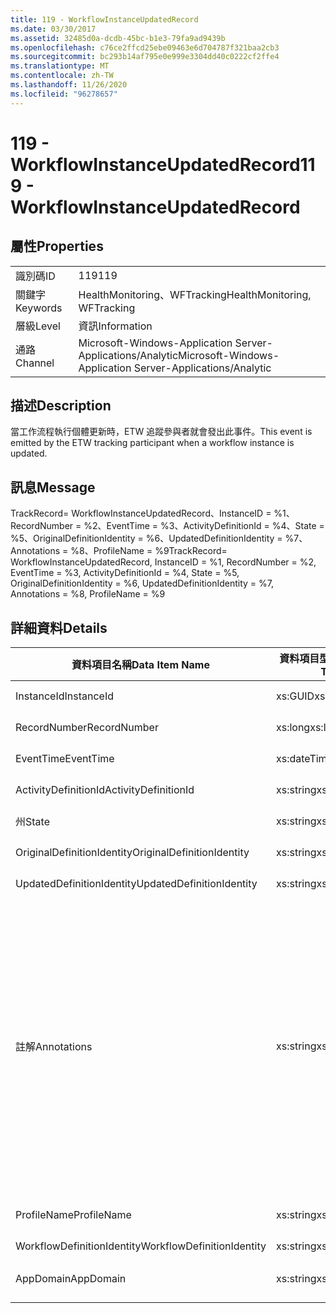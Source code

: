 ```yaml
---
title: 119 - WorkflowInstanceUpdatedRecord
ms.date: 03/30/2017
ms.assetid: 32485d0a-dcdb-45bc-b1e3-79fa9ad9439b
ms.openlocfilehash: c76ce2ffcd25ebe09463e6d704787f321baa2cb3
ms.sourcegitcommit: bc293b14af795e0e999e3304dd40c0222cf2ffe4
ms.translationtype: MT
ms.contentlocale: zh-TW
ms.lasthandoff: 11/26/2020
ms.locfileid: "96278657"
---
```

# <a name="119---workflowinstanceupdatedrecord"></a><span data-ttu-id="43cd4-102">119 - WorkflowInstanceUpdatedRecord</span><span class="sxs-lookup"><span data-stu-id="43cd4-102">119 - WorkflowInstanceUpdatedRecord</span></span>

## <a name="properties"></a><span data-ttu-id="43cd4-103">屬性</span><span class="sxs-lookup"><span data-stu-id="43cd4-103">Properties</span></span>  
  
|||  
|-|-|  
|<span data-ttu-id="43cd4-104">識別碼</span><span class="sxs-lookup"><span data-stu-id="43cd4-104">ID</span></span>|<span data-ttu-id="43cd4-105">119</span><span class="sxs-lookup"><span data-stu-id="43cd4-105">119</span></span>|  
|<span data-ttu-id="43cd4-106">關鍵字</span><span class="sxs-lookup"><span data-stu-id="43cd4-106">Keywords</span></span>|<span data-ttu-id="43cd4-107">HealthMonitoring、WFTracking</span><span class="sxs-lookup"><span data-stu-id="43cd4-107">HealthMonitoring, WFTracking</span></span>|  
|<span data-ttu-id="43cd4-108">層級</span><span class="sxs-lookup"><span data-stu-id="43cd4-108">Level</span></span>|<span data-ttu-id="43cd4-109">資訊</span><span class="sxs-lookup"><span data-stu-id="43cd4-109">Information</span></span>|  
|<span data-ttu-id="43cd4-110">通路</span><span class="sxs-lookup"><span data-stu-id="43cd4-110">Channel</span></span>|<span data-ttu-id="43cd4-111">Microsoft-Windows-Application Server-Applications/Analytic</span><span class="sxs-lookup"><span data-stu-id="43cd4-111">Microsoft-Windows-Application Server-Applications/Analytic</span></span>|  
  
## <a name="description"></a><span data-ttu-id="43cd4-112">描述</span><span class="sxs-lookup"><span data-stu-id="43cd4-112">Description</span></span>  

 <span data-ttu-id="43cd4-113">當工作流程執行個體更新時，ETW 追蹤參與者就會發出此事件。</span><span class="sxs-lookup"><span data-stu-id="43cd4-113">This event is emitted by the ETW tracking participant when a workflow instance is updated.</span></span>  
  
## <a name="message"></a><span data-ttu-id="43cd4-114">訊息</span><span class="sxs-lookup"><span data-stu-id="43cd4-114">Message</span></span>  

 <span data-ttu-id="43cd4-115">TrackRecord= WorkflowInstanceUpdatedRecord、InstanceID = %1、RecordNumber = %2、EventTime = %3、ActivityDefinitionId = %4、State = %5、OriginalDefinitionIdentity = %6、UpdatedDefinitionIdentity = %7、Annotations = %8、ProfileName = %9</span><span class="sxs-lookup"><span data-stu-id="43cd4-115">TrackRecord= WorkflowInstanceUpdatedRecord, InstanceID = %1, RecordNumber = %2, EventTime = %3, ActivityDefinitionId = %4, State = %5, OriginalDefinitionIdentity = %6, UpdatedDefinitionIdentity = %7, Annotations = %8, ProfileName = %9</span></span>  
  
## <a name="details"></a><span data-ttu-id="43cd4-116">詳細資料</span><span class="sxs-lookup"><span data-stu-id="43cd4-116">Details</span></span>  
  
|<span data-ttu-id="43cd4-117">資料項目名稱</span><span class="sxs-lookup"><span data-stu-id="43cd4-117">Data Item Name</span></span>|<span data-ttu-id="43cd4-118">資料項目型別</span><span class="sxs-lookup"><span data-stu-id="43cd4-118">Data Item Type</span></span>|<span data-ttu-id="43cd4-119">描述</span><span class="sxs-lookup"><span data-stu-id="43cd4-119">Description</span></span>|  
|--------------------|--------------------|-----------------|  
|<span data-ttu-id="43cd4-120">InstanceId</span><span class="sxs-lookup"><span data-stu-id="43cd4-120">InstanceId</span></span>|<span data-ttu-id="43cd4-121">xs:GUID</span><span class="sxs-lookup"><span data-stu-id="43cd4-121">xs:GUID</span></span>|<span data-ttu-id="43cd4-122">工作流程的執行個體 ID。</span><span class="sxs-lookup"><span data-stu-id="43cd4-122">The instance id for the workflow</span></span>|  
|<span data-ttu-id="43cd4-123">RecordNumber</span><span class="sxs-lookup"><span data-stu-id="43cd4-123">RecordNumber</span></span>|<span data-ttu-id="43cd4-124">xs:long</span><span class="sxs-lookup"><span data-stu-id="43cd4-124">xs:long</span></span>|<span data-ttu-id="43cd4-125">發出之記錄的序號。</span><span class="sxs-lookup"><span data-stu-id="43cd4-125">The sequence number of the emitted record</span></span>|  
|<span data-ttu-id="43cd4-126">EventTime</span><span class="sxs-lookup"><span data-stu-id="43cd4-126">EventTime</span></span>|<span data-ttu-id="43cd4-127">xs:dateTime</span><span class="sxs-lookup"><span data-stu-id="43cd4-127">xs:dateTime</span></span>|<span data-ttu-id="43cd4-128">發出事件時的 UTC 時間。</span><span class="sxs-lookup"><span data-stu-id="43cd4-128">The time in UTC when the event was emitted</span></span>|  
|<span data-ttu-id="43cd4-129">ActivityDefinitionId</span><span class="sxs-lookup"><span data-stu-id="43cd4-129">ActivityDefinitionId</span></span>|<span data-ttu-id="43cd4-130">xs:string</span><span class="sxs-lookup"><span data-stu-id="43cd4-130">xs:string</span></span>|<span data-ttu-id="43cd4-131">工作流程中根活動的名稱。</span><span class="sxs-lookup"><span data-stu-id="43cd4-131">The name of the root activity in the workflow</span></span>|  
|<span data-ttu-id="43cd4-132">州</span><span class="sxs-lookup"><span data-stu-id="43cd4-132">State</span></span>|<span data-ttu-id="43cd4-133">xs:string</span><span class="sxs-lookup"><span data-stu-id="43cd4-133">xs:string</span></span>|<span data-ttu-id="43cd4-134">工作流程的目前狀態。</span><span class="sxs-lookup"><span data-stu-id="43cd4-134">The current state of the Workflow.</span></span>|  
|<span data-ttu-id="43cd4-135">OriginalDefinitionIdentity</span><span class="sxs-lookup"><span data-stu-id="43cd4-135">OriginalDefinitionIdentity</span></span>|<span data-ttu-id="43cd4-136">xs:string</span><span class="sxs-lookup"><span data-stu-id="43cd4-136">xs:string</span></span>|<span data-ttu-id="43cd4-137">原始工作流程定義 ID</span><span class="sxs-lookup"><span data-stu-id="43cd4-137">The original workflow definition id</span></span>|  
|<span data-ttu-id="43cd4-138">UpdatedDefinitionIdentity</span><span class="sxs-lookup"><span data-stu-id="43cd4-138">UpdatedDefinitionIdentity</span></span>|<span data-ttu-id="43cd4-139">xs:string</span><span class="sxs-lookup"><span data-stu-id="43cd4-139">xs:string</span></span>|<span data-ttu-id="43cd4-140">更新的工作流程定義 ID</span><span class="sxs-lookup"><span data-stu-id="43cd4-140">The updated workflow definition id</span></span>|  
|<span data-ttu-id="43cd4-141">註解</span><span class="sxs-lookup"><span data-stu-id="43cd4-141">Annotations</span></span>|<span data-ttu-id="43cd4-142">xs:string</span><span class="sxs-lookup"><span data-stu-id="43cd4-142">xs:string</span></span>|<span data-ttu-id="43cd4-143">加入至此事件中的附註。</span><span class="sxs-lookup"><span data-stu-id="43cd4-143">The annotations that were added to this event.</span></span> <span data-ttu-id="43cd4-144">這些值會以 a 格式儲存在 xml 元素中 \<items> \< item name = "annotationName" type="System.String"> \</item> \</items> 。</span><span class="sxs-lookup"><span data-stu-id="43cd4-144">The values are stored in an xml element in the format \<items>\< item name = "annotationName" type="System.String">annotationValue\</item>\</items>.</span></span> <span data-ttu-id="43cd4-145">如果未指定任何批註，則字串會包含 \<items/> 。</span><span class="sxs-lookup"><span data-stu-id="43cd4-145">If no annotations are specified then the string contains \<items/>.</span></span> <span data-ttu-id="43cd4-146">ETW 事件大小會受到 ETW 緩衝區大小或 ETW 事件的最大承載所限制。</span><span class="sxs-lookup"><span data-stu-id="43cd4-146">The ETW event size is limited by the ETW buffer size or the max payload for an ETW event.</span></span> <span data-ttu-id="43cd4-147">如果事件大小超過 ETW 限制，則會捨棄注釋並以 ... 取代注釋值來截斷事件。 \<items> \</items></span><span class="sxs-lookup"><span data-stu-id="43cd4-147">If the size of the event exceeds the ETW limits, then the event is truncated by dropping the annotations and replacing the annotation value with \<items>...\</items>.</span></span>|  
|<span data-ttu-id="43cd4-148">ProfileName</span><span class="sxs-lookup"><span data-stu-id="43cd4-148">ProfileName</span></span>|<span data-ttu-id="43cd4-149">xs:string</span><span class="sxs-lookup"><span data-stu-id="43cd4-149">xs:string</span></span>|<span data-ttu-id="43cd4-150">造成發送這個事件的名稱或追蹤設定檔。</span><span class="sxs-lookup"><span data-stu-id="43cd4-150">The name or the tracking profile that resulted in this event being emitted</span></span>|  
|<span data-ttu-id="43cd4-151">WorkflowDefinitionIdentity</span><span class="sxs-lookup"><span data-stu-id="43cd4-151">WorkflowDefinitionIdentity</span></span>|<span data-ttu-id="43cd4-152">xs:string</span><span class="sxs-lookup"><span data-stu-id="43cd4-152">xs:string</span></span>|<span data-ttu-id="43cd4-153">工作流程定義 ID</span><span class="sxs-lookup"><span data-stu-id="43cd4-153">The workflow definition id</span></span>|  
|<span data-ttu-id="43cd4-154">AppDomain</span><span class="sxs-lookup"><span data-stu-id="43cd4-154">AppDomain</span></span>|<span data-ttu-id="43cd4-155">xs:string</span><span class="sxs-lookup"><span data-stu-id="43cd4-155">xs:string</span></span>|<span data-ttu-id="43cd4-156">由 AppDomain.CurrentDomain.FriendlyName 傳回的字串。</span><span class="sxs-lookup"><span data-stu-id="43cd4-156">The string returned by AppDomain.CurrentDomain.FriendlyName.</span></span>|

